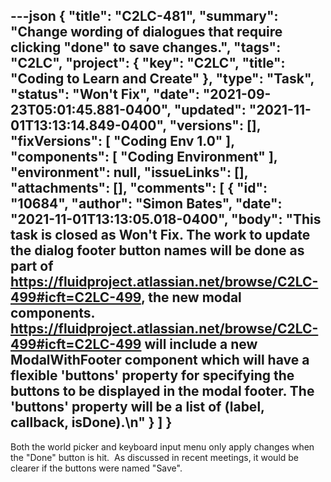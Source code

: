 ---json
{
  "title": "C2LC-481",
  "summary": "Change wording of dialogues that require clicking \"done\" to save changes.",
  "tags": "C2LC",
  "project": {
    "key": "C2LC",
    "title": "Coding to Learn and Create"
  },
  "type": "Task",
  "status": "Won't Fix",
  "date": "2021-09-23T05:01:45.881-0400",
  "updated": "2021-11-01T13:13:14.849-0400",
  "versions": [],
  "fixVersions": [
    "Coding Env 1.0"
  ],
  "components": [
    "Coding Environment"
  ],
  "environment": null,
  "issueLinks": [],
  "attachments": [],
  "comments": [
    {
      "id": "10684",
      "author": "Simon Bates",
      "date": "2021-11-01T13:13:05.018-0400",
      "body": "This task is closed as Won't Fix. The work to update the dialog footer button names will be done as part of <https://fluidproject.atlassian.net/browse/C2LC-499#icft=C2LC-499>, the new modal components. <https://fluidproject.atlassian.net/browse/C2LC-499#icft=C2LC-499> will include a new ModalWithFooter component which will have a flexible 'buttons' property for specifying the buttons to be displayed in the modal footer. The 'buttons' property will be a list of (label, callback, isDone).\n"
    }
  ]
}
---
Both the world picker and keyboard input menu only apply changes when the "Done" button is hit.  As discussed in recent meetings, it would be clearer if the buttons were named "Save".

        
